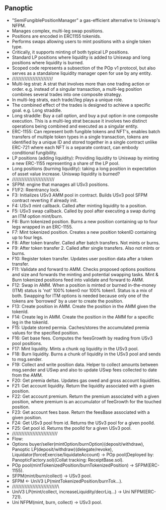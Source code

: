 ## Panoptic

- "SemiFungiblePositionManager" a gas-efficient alternative to Uniswap's NFPM. 
- Manages complex, multi-leg swap positions.
- Positions are encoded in ERC1155 tokenids.
- Performs swaps allowing users to mint positions with a single token type.
- Critically, it supports minting of both typical LP positions.
- Standard LP positions where liquidity is added to Uniswap and long positions where liquidity is burned.
- Scoped code represents a subsection of the POp v1 protocol, but also serves as a standalone liquidity manager open for use by any entity.
- //////////////////////////
- Multi-leg strat: A strat that involves more than one trading action or order. e.g. instead of a singular transaction, a multi-leg position combines several trades into one composite strategy.
- In multi-leg strats, each trade//leg plays a unique role.
- The combined effect of the trades is designed to achieve a specific goal. e.g. Long straddle.
- Long straddle: Buy a call option, and buy a put option in one composite execution. This is a multi-leg strat because it involves two distinct operations being combined and executed as a singular entity.
- ERC-1155: Can represent both fungible tokens and NFT's, enables batch transfers of multiple token types in a single transaction, tokens are identified by a unique ID and stored together in a single contract unlike ERC-721 where each NFT is a separate contract, can embody conditional fungibility.
- LP positions (adding liquidity): Providing liquidity to Uniswap by minting a new ERC-1155 representing a share of the LP pool.
- Long positions (burning liquidity): taking a long position in expectation of asset value increase. Uniswap liquidity is burned?
- ///////////////////////////
- SFPM: engine that manages all USv3 positions.
- F1/F2: Reentrancy lock.
- F3: Initializes USv3 AMM pool in contract. Builds USv3 pool SFPM contract reverting if already init.
- F4: USv3 mint callback. Called after minting liquidity to a position.
- F5: USv3 swap callback. Called by pool after executing a swap during an ITM option mint/burn.
- F6: Burn tokenized position. Burns a new position containing up to four legs wrapped in an ERC-1155.
- F7: Mint tokenized position. Creates a new position tokenID containing up to four legs.
- F8: After token transfer. Called after batch transfers. Not mints or burns.
- F9: After token transfer 2. Called after single transfers. Also not mints or burns.
- F10: Register token transfer. Updates user position data after a token transfer.
- F11: Validate and forward to AMM. Checks proposed options positions and size and forwards the minting and potential swapping tasks. Mint & Burn tokenized positions feed into validate and forward to AMM.
- F12: Swap in AMM. When a position is minted or burned in-the-money (ITM) status is 'not' 100% token0 nor 100% token1. Status is a mix of both. Swapping for ITM options is needed because only one of the tokens are 'borrowed' by a user to create the position.
- F13: Create position in AMM. Create the position in the AMM given the tokenId.
- F14: Create leg in AMM. Create the position in the AMM for a specific leg in the tokenId.
- F15: Update stored permia. Caches/stores the accumulated premia values for the specified position.
- F16: Get base fees. Computes the feesGrowth by reading from USv3 pool positions.
- F17: Mint liquidity. Mints a chunk og liquidity in the USv3 pool.
- F18: Burn liquidity. Burns a chunk of liquidity in the USv3 pool and sends to msg.sender.
- F19: Collect and write position data. Helper to collect amounts between msg.sender and USwp and also to update USwp fees collected to date from the AMM.
- F20: Get premia deltas. Updates gas owed and gross account liquidities.
- F21: Get account liquidity. Return the liquidity associated with a given position.
- F22: Get account premium. Return the premium associated with a given position, where premium is an accumulator of feeGrowth for the touched position.
- F23: Get account fees base. Return the feesBase associated with a given position.
- F24: Get USv3 pool from id. Returns the USv3 pool for a given poolId.
- F25: Get pool id. Returns the poolId for a given USv3 pool.
- /////////////////////////////
- Flow:
- Options buyer/seller(mintOption/burnOption)(deposit/withdraw), Panoptic LP(deposit/withdraw)(delegate/revoke), Liquidator(forceExercise/liquidateAccount) -> POp pool(Deployed by: PanopticFactory.sol)(Collat tracking: ReceiptBase.sol). 
- POp pool(mintTokenizedPosition/burnTokenizedPosition) -> SFPM(ERC-1155).
- SFPM(mint/burn/collect) -> USv3 pool.
- SFPM <- UniV3 LP(mintTokenizedPosition/burnTok...).
- /////////////////////////////\
- UniV3 LP(mint/collect, increaseLiquidity/decrLiq...) -> Uni NFPM(ERC-721).
- Uni NFPM(mint, burn, collect) -> USv3 pool.
